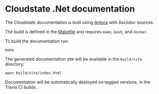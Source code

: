 # Cloudstate .Net documentation

The Cloudstate documentation is built using [Antora](https://antora.org) with Asciidoc sources.

The build is defined in the [Makefile](Makefile) and requires `make`, `bash`, and `docker`.

To build the documentation run:

```
make
```

The generated documentation site will be available in the `build/site` directory:

```
open build/site/index.html
```

Documentation will be automatically deployed on tagged versions, in the Travis CI builds.
